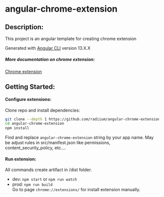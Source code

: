 # angular-chrome-extension

## Description:
This project is an angular template for creating chrome extension 

Generated with [Angular CLI](https://github.com/angular/angular-cli) version 13.X.X  

##### More documentation on chrome extension:
[Chrome extension](https://developer.chrome.com/extensions)

## Getting Started:

#### Configure extensions:
Clone repo and install dependencies:  
```bash 
git clone --depth 1 https://github.com/radiium/angular-chrome-extension
cd angular-chrome-extension
npm install
```
Find and replace ```angular-chrome-extension``` string by your app name.
May be adjust rules in src/manifest.json like permissions, content_security_policy, etc....

#### Run extension:
All commands create artifact in /dist folder.
- dev: ```npm start``` or ```npm run watch```
- prod: ```npm run build```  
Go to page ```chrome://extensions/``` for install extension manually.
